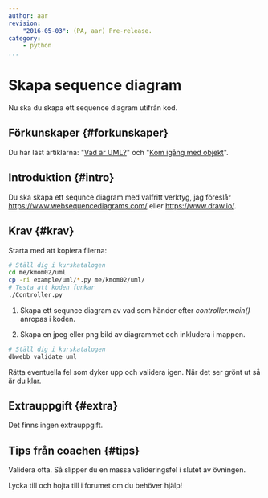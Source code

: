 ```yaml
---
author: aar
revision:
    "2016-05-03": (PA, aar) Pre-release.
category:
    - python
...
```

Skapa sequence diagram
===================================

Nu ska du skapa ett sequence diagram utifrån kod.

<!--more-->


Förkunskaper {#forkunskaper}
-----------------------

Du har läst artiklarna: "[Vad är UML?](kunskap/vad-ar-uml)" och "[Kom igång med objekt](kunskap/kom-igang-med-objekt)".



Introduktion {#intro}
-----------------------

Du ska skapa ett sequnce diagram med valfritt verktyg, jag föreslår <https://www.websequencediagrams.com/> eller <https://www.draw.io/>.



Krav {#krav}
-----------------------

Starta med att kopiera filerna:

```bash
# Ställ dig i kurskatalogen
cd me/kmom02/uml
cp -ri example/uml/*.py me/kmom02/uml/
# Testa att koden funkar
./Controller.py
```

1. Skapa ett sequnce diagram av vad som händer efter _controller.main()_ anropas i koden.

2. Skapa en jpeg eller png bild av diagrammet och inkludera i mappen.

```bash
# Ställ dig i kurskatalogen
dbwebb validate uml
```

Rätta eventuella fel som dyker upp och validera igen. När det ser grönt ut så är du klar.



Extrauppgift {#extra}
-----------------------

Det finns ingen extrauppgift.



Tips från coachen {#tips}
-----------------------

Validera ofta. Så slipper du en massa valideringsfel i slutet av övningen.

Lycka till och hojta till i forumet om du behöver hjälp!
